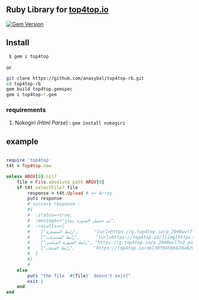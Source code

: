 ## Ruby Library for [top4top.io](https://top4top.io)
[![Gem Version](https://badge.fury.io/rb/top4top.svg)](https://badge.fury.io/rb/top4top)

## Install

```
 $ gem i top4top
```
or
```bash
git clone https://github.com/anasybal/top4top-rb.git
cd top4top-rb
gem build top4top.gemspec
gem i top4top-*.gem
```
### requirements
1. Nokogiri *(Html Parse)* : `gem install nokogiri`

## example
```ruby

require 'top4top'
t4t = Top4top.new

unless ARGV[0].nil?
	file = File.absolute_path ARGV[0]
	if t4t.selectFile? file
		response = t4t.Upload # => Array
		puts response  
		# success response :
		#{
		#  :status=>true,
		#  :message=>"تم تحميل الصورة بنجاح",
		#  :results=>[
		#    ["رابط المصغرة",      "[url=https://g.top4top.io/p_2048wvl7o2.png][img]https://g.top4top.io/s_2048wvl7o2.png[/img][/url]"],
		#    ["رابط للمنتديات",      "[url=https://top4top.io/][img]https://g.top4top.io/p_2048wvl7o2.png[/img][/url]"],
		#    ["رابط الصورة المباشر", "https://g.top4top.io/p_2048wvl7o2.png"],
		#    ["رابط الحذف",       "https://top4top.io/del30f945bb82da82983c22cf12bfd79a4b.html"]
		#  ]
		#}
		#
	else
		puts "the file `#{file}` doesn't exist"
		exit 1
	end
end

```
